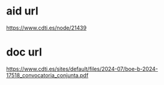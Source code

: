 # aid url
https://www.cdti.es/node/21439

# doc url
https://www.cdti.es/sites/default/files/2024-07/boe-b-2024-17518_convocatoria_conjunta.pdf
        